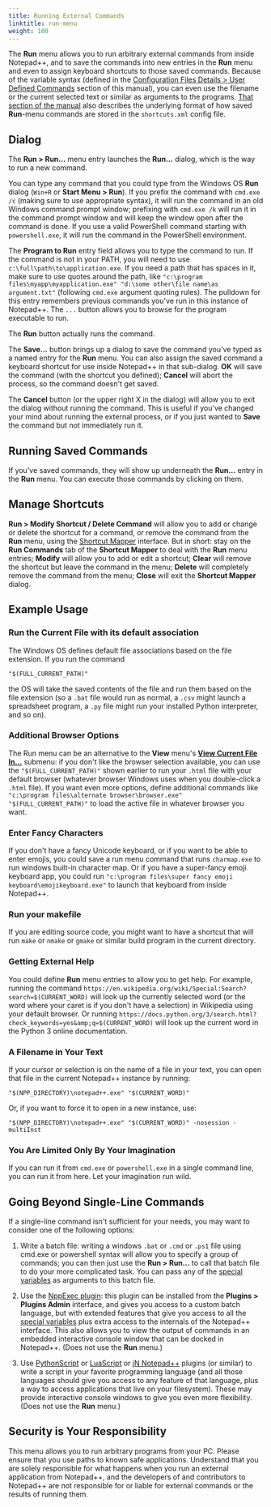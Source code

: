 ```yaml
---
title: Running External Commands
linktitle: run-menu
weight: 100
---
```


The **Run** menu allows you to run arbitrary external commands from inside Notepad++, and to save the commands into new entries in the **Run** menu and even to assign keyboard shortcuts to those saved commands.  Because of the variable syntax (defined in the [Configuration Files Details > User Defined Commands](https://npp-user-manual.org/docs/config-files/#userdefinedcommands) section of this manual), you can even use the filename or the current selected text or similar as arguments to the programs. [That section of the manual](https://npp-user-manual.org/docs/config-files/#userdefinedcommands) also describes the underlying format of how saved **Run**-menu commands are stored in the `shortcuts.xml` config file.

## Dialog

The **Run > Run...** menu entry launches the **Run...** dialog, which is the way to run a new command.

You can type any command that you could type from the Windows OS **Run** dialog (`Win+R` or **Start Menu > Run**).  If you prefix the command with `cmd.exe /c` (making sure to use appropriate syntax), it will run the command in an old Windows command prompt window; prefixing with `cmd.exe /k` will run it in the command prompt window and will keep the window open after the command is done.  If you use a valid PowerShell command starting with `powershell.exe`, it will run the command in the PowerShell environment.

The **Program to Run** entry field allows you to type the command to run.  If the command is not in your PATH, you will need to use `c:\full\path\to\application.exe`.  If you need a path that has spaces in it, make sure to use quotes around the path, like `"c:\program files\myapp\myapplication.exe" "d:\some other\file name\as argument.txt"` (following `cmd.exe` argument quoting rules).  The pulldown for this entry remembers previous commands you've run in this instance of Notepad++.  The `...` button allows you to browse for the program executable to run.

The **Run** button actually runs the command.

The **Save...** button brings up a dialog to save the command you've typed as a named entry for the **Run** menu.  You can also assign the saved command a keyboard shortcut for use inside Notepad++ in that sub-dialog.  **OK** will save the command (with the shortcut you defined); **Cancel** will abort the process, so the command doesn't get saved.

The **Cancel** button (or the upper right X in the dialog) will allow you to exit the dialog without running the command.  This is useful if you've changed your mind about running the external process, or if you just wanted to **Save** the command but not immediately run it.

## Running Saved Commands

If you've saved commands, they will show up underneath the **Run...** entry in the **Run** menu.  You can execute those commands by clicking on them.

## Manage Shortcuts

**Run > Modify Shortcut / Delete Command** will allow you to add or change or delete the shortcut for a command, or remove the command from the **Run** menu, using the [Shortcut Mapper](https://npp-user-manual.org/docs/preferences/#shortcut-mapper) interface.  But in short: stay on the **Run Commands** tab of the **Shortcut Mapper** to deal with the **Run** menu entries; **Modify** will allow you to add or edit a shortcut; **Clear** will remove the shortcut but leave the command in the menu; **Delete** will completely remove the command from the menu; **Close** will exit the **Shortcut Mapper** dialog.

## Example Usage

### Run the Current File with its default association

The Windows OS defines default file associations based on the file extension.  If you run the command
```
"$(FULL_CURRENT_PATH)"
```
the OS will take the saved contents of the file and run them based on the file extension (so a `.bat` file would run as normal, a `.csv` might launch a spreadsheet program, a `.py` file might run your installed Python interpreter, and so on).

### Additional Browser Options

The Run menu can be an alternative to the **View** menu's [**View Current File In...**](../views/#view-current-file-in) submenu: if you don't like the browser selection available, you can use the `"$(FULL_CURRENT_PATH)"` shown earlier to run your `.html` file with your default browser (whatever browser Windows uses when you double-click a `.html` file).  If you want even more options, define additional commands like `"c:\program files\alternate browser\browser.exe" "$(FULL_CURRENT_PATH)"` to load the active file in whatever browser you want.

### Enter Fancy Characters

If you don't have a fancy Unicode keyboard, or if you want to be able to enter emojis, you could save a run menu command that runs `charmap.exe` to run windows built-in character map.  Or if you have a super-fancy emoji keyboard app, you could run `"c:\program files\super fancy emoji keyboard\emojikeyboard.exe"` to launch that keyboard from inside Notepad++.

### Run your makefile

If you are editing source code, you might want to have a shortcut that will run `make` or `nmake` or `gmake` or similar build program in the current directory.

### Getting External Help

You could define **Run** menu entries to allow you to get help.  For example, running the command `https://en.wikipedia.org/wiki/Special:Search?search=$(CURRENT_WORD)` will look up the currently selected word (or the word where your caret is if you don't have a selection) in Wikipedia using your default browser.  Or running `https://docs.python.org/3/search.html?check_keywords=yes&amp;q=$(CURRENT_WORD)` will look up the current word in the Python 3 online documentation.

### A Filename in Your Text

If your cursor or selection is on the name of a file in your text, you can open that file in the current Notepad++ instance by running:
```
"$(NPP_DIRECTORY)\notepad++.exe" "$(CURRENT_WORD)"
```

Or, if you want to force it to open in a new instance, use:
```
"$(NPP_DIRECTORY)\notepad++.exe" "$(CURRENT_WORD)" -nosession -multiInst
```

### You Are Limited Only By Your Imagination

If you can run it from `cmd.exe` or `powershell.exe` in a single command line, you can run it from here.  Let your imagination run wild.

## Going Beyond Single-Line Commands

If a single-line command isn't sufficient for your needs, you may want to consider one of the following options:

1. Write a batch file: writing a windows `.bat` or `.cmd` or `.ps1` file using cmd.exe or powershell syntax will allow you to specify a group of commands; you can then just use the **Run > Run...**  to call that batch file to do your more complicated task.  You can pass any of the [special variables](https://npp-user-manual.org/docs/config-files/#userdefinedcommands) as arguments to this batch file.

2. Use the [NppExec plugin](https://github.com/d0vgan/nppexec/): this plugin can be installed from the **Plugins > Plugins Admin** interface, and gives you access to a custom batch language, but with extended features that give you access to all the [special variables](https://npp-user-manual.org/docs/config-files/#userdefinedcommands) plus extra access to the internals of the Notepad++ interface.  This also allows you to view the output of commands in an embedded interactive console window that can be docked in Notepad++.  (Does not use the **Run** menu.)

3. Use [PythonScript](https://github.com/bruderstein/PythonScript) or [LuaScript](https://github.com/dail8859/LuaScript) or [jN Notepad++](https://github.com/sieukrem/jn-npp-plugin/wiki) plugins (or similar) to write a script in your favorite programming language (and all those languages should give you access to any feature of that language, plus a way to access applications that live on your filesystem).  These may provide interactive console windows to give you even more flexibility. (Does not use the **Run** menu.)

## Security is Your Responsibility

This menu allows you to run arbitrary programs from your PC.  Please ensure that you use paths to known safe applications.  Understand that you are solely responsible for what happens when you run an external application from Notepad++, and the developers of and contributors to Notepad++ are not responsible for or liable for external commands or the results of running them.

